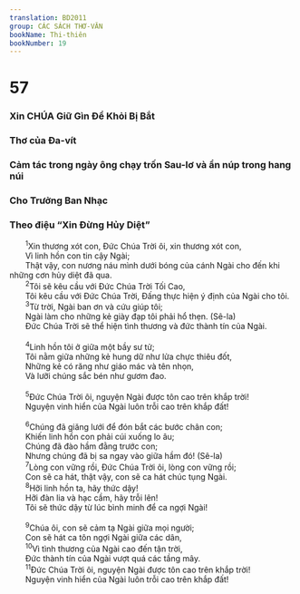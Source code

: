 ```yaml
---
translation: BD2011
group: CÁC SÁCH THƠ-VĂN
bookName: Thi-thiên 
bookNumber: 19
---
```


<div class="title"><h1>57</h1><h3>Xin CHÚA Giữ Gìn Ðể Khỏi Bị Bắt</h3><h3>Thơ của Ða-vít</h3><h3>Cảm tác trong ngày ông chạy trốn Sau-lơ và ẩn núp trong hang núi</h3><h3>Cho Trưởng Ban Nhạc</h3><h3>Theo điệu “Xin Ðừng Hủy Diệt”</h3></div>
<span class="verse thi_57_1">  <sup>1</sup>Xin thương xót con, Ðức Chúa Trời ôi, xin thương xót con,<br/>  Vì linh hồn con tin cậy Ngài;<br/>  Thật vậy, con nương náu mình dưới bóng của cánh Ngài cho đến khi những cơn hủy diệt đã qua.<br/></span>
<span class="verse thi_57_2">  <sup>2</sup>Tôi sẽ kêu cầu với Ðức Chúa Trời Tối Cao, <br/>  Tôi kêu cầu với Ðức Chúa Trời, Ðấng thực hiện ý định của Ngài cho tôi.<br/></span>
<span class="verse thi_57_3">  <sup>3</sup>Từ trời, Ngài ban ơn và cứu giúp tôi;<br/>  Ngài làm cho những kẻ giày đạp tôi phải hổ thẹn. (Sê-la)<br/>  Ðức Chúa Trời sẽ thể hiện tình thương và đức thành tín của Ngài.<br/><br/></span>
<span class="verse thi_57_4">  <sup>4</sup>Linh hồn tôi ở giữa một bầy sư tử;<br/>  Tôi nằm giữa những kẻ hung dữ như lửa chực thiêu đốt,<br/>  Những kẻ có răng như giáo mác và tên nhọn,<br/>  Và lưỡi chúng sắc bén như gươm đao.<br/><br/></span>
<span class="verse thi_57_5">  <sup>5</sup>Ðức Chúa Trời ôi, nguyện Ngài được tôn cao trên khắp trời!<br/>  Nguyện vinh hiển của Ngài luôn trỗi cao trên khắp đất!<br/><br/></span>
<span class="verse thi_57_6">  <sup>6</sup>Chúng đã giăng lưới để đón bắt các bước chân con;<br/>  Khiến linh hồn con phải cúi xuống lo âu;<br/>  Chúng đã đào hầm đằng trước con;<br/>  Nhưng chúng đã bị sa ngay vào giữa hầm đó! (Sê-la)<br/></span>
<span class="verse thi_57_7">  <sup>7</sup>Lòng con vững rồi, Ðức Chúa Trời ôi, lòng con vững rồi;<br/>  Con sẽ ca hát, thật vậy, con sẽ ca hát chúc tụng Ngài.<br/></span>
<span class="verse thi_57_8">  <sup>8</sup>Hỡi linh hồn ta, hãy thức dậy!<br/>  Hỡi đàn lia và hạc cầm, hãy trỗi lên!<br/>  Tôi sẽ thức dậy từ lúc bình minh để ca ngợi Ngài!<br/><br/></span>
<span class="verse thi_57_9">  <sup>9</sup>Chúa ôi, con sẽ cảm tạ Ngài giữa mọi người;<br/>  Con sẽ hát ca tôn ngợi Ngài giữa các dân,<br/></span>
<span class="verse thi_57_10">  <sup>10</sup>Vì tình thương của Ngài cao đến tận trời,<br/>  Ðức thành tín của Ngài vượt quá các tầng mây.<br/></span>
<span class="verse thi_57_11">  <sup>11</sup>Ðức Chúa Trời ôi, nguyện Ngài được tôn cao trên khắp trời!<br/>  Nguyện vinh hiển của Ngài luôn trỗi cao trên khắp đất!<br/></span>
